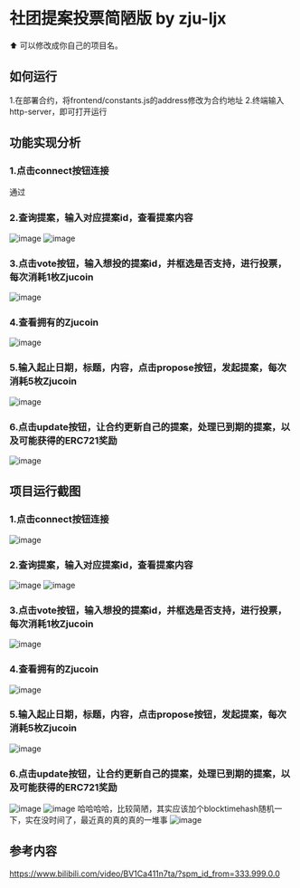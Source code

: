 # 社团提案投票简陋版 by zju-ljx

⬆ 可以️修改成你自己的项目名。

## 如何运行

1.在部署合约，将frontend/constants.js的address修改为合约地址
2.终端输入http-server，即可打开运行

## 功能实现分析

### 1.点击connect按钮连接 
通过

### 2.查询提案，输入对应提案id，查看提案内容
![image](https://user-images.githubusercontent.com/82871660/200317090-24c17769-7379-4791-9faf-a57131b08d1d.png)
![image](https://user-images.githubusercontent.com/82871660/200317121-78ed2840-a128-4d5d-bcac-a580f03a589c.png)

### 3.点击vote按钮，输入想投的提案id，并框选是否支持，进行投票，每次消耗1枚Zjucoin
![image](https://user-images.githubusercontent.com/82871660/200317963-7fc2172d-c326-4665-8528-c178fbb353a6.png)

### 4.查看拥有的Zjucoin
![image](https://user-images.githubusercontent.com/82871660/200317935-c9727c1b-dc64-4717-a6af-87a870d28968.png)

### 5.输入起止日期，标题，内容，点击propose按钮，发起提案，每次消耗5枚Zjucoin
![image](https://user-images.githubusercontent.com/82871660/200317888-ddadf00b-8dac-454b-85f3-e240cc91c590.png)

### 6.点击update按钮，让合约更新自己的提案，处理已到期的提案，以及可能获得的ERC721奖励
![image](https://user-images.githubusercontent.com/82871660/200318023-d0540395-ae13-4743-910e-18a6c4596591.png)



## 项目运行截图

### 1.点击connect按钮连接 
![image](https://user-images.githubusercontent.com/82871660/200316955-fd62ba3f-0561-4a72-bacc-2e3bca71969f.png)

### 2.查询提案，输入对应提案id，查看提案内容
![image](https://user-images.githubusercontent.com/82871660/200317090-24c17769-7379-4791-9faf-a57131b08d1d.png)
![image](https://user-images.githubusercontent.com/82871660/200317121-78ed2840-a128-4d5d-bcac-a580f03a589c.png)

### 3.点击vote按钮，输入想投的提案id，并框选是否支持，进行投票，每次消耗1枚Zjucoin
![image](https://user-images.githubusercontent.com/82871660/200317963-7fc2172d-c326-4665-8528-c178fbb353a6.png)

### 4.查看拥有的Zjucoin
![image](https://user-images.githubusercontent.com/82871660/200317935-c9727c1b-dc64-4717-a6af-87a870d28968.png)

### 5.输入起止日期，标题，内容，点击propose按钮，发起提案，每次消耗5枚Zjucoin
![image](https://user-images.githubusercontent.com/82871660/200317888-ddadf00b-8dac-454b-85f3-e240cc91c590.png)

### 6.点击update按钮，让合约更新自己的提案，处理已到期的提案，以及可能获得的ERC721奖励
![image](https://user-images.githubusercontent.com/82871660/200318023-d0540395-ae13-4743-910e-18a6c4596591.png)
![image](https://user-images.githubusercontent.com/82871660/200321563-c58e8b52-dae2-454d-a75e-2963dd3e9e5a.png)
哈哈哈哈，比较简陋，其实应该加个blocktimehash随机一下，实在没时间了，最近真的真的真的一堆事
![image](https://user-images.githubusercontent.com/82871660/200321660-d61ab940-fafb-49bb-b898-1cb520a7700c.png)


## 参考内容

https://www.bilibili.com/video/BV1Ca411n7ta/?spm_id_from=333.999.0.0


